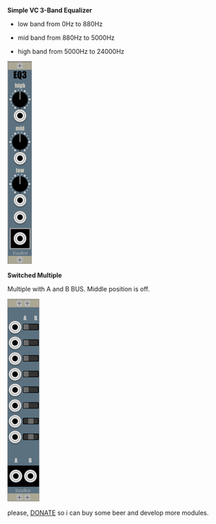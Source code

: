 **Simple VC 3-Band Equalizer**


- low band from 0Hz to 880Hz 

- mid band from 880Hz to 5000Hz 

- high band from 5000Hz to 24000Hz

![alt text](/screens/eq3.png)

**Switched Multiple**


Multiple with A and B BUS. Middle position is off.

![alt text](/screens/swmultiple.png)

please, [DONATE](http://paypal.me/DanielHuber81) so i can buy some beer and develop more modules.

